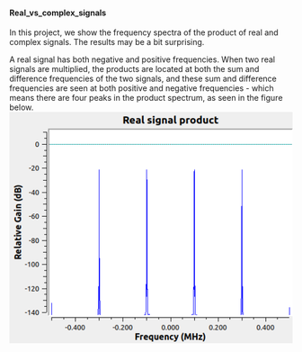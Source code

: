 #### Real_vs_complex_signals

In this project, we show the frequency spectra of the product of real and complex signals.  The results may be a bit surprising. 

A real signal has both negative and positive frequencies.  When two real signals are multiplied, the products are located at both the sum and difference frequencies of the two signals, and these sum and difference frequencies are seen at both positive and negative frequencies - which means there are four peaks in the product spectrum, as seen in the figure below.  
![image](https://github.com/michaelalex94536/GRCProjects/blob/main/Images/real_signal_product_spectrum.png)
